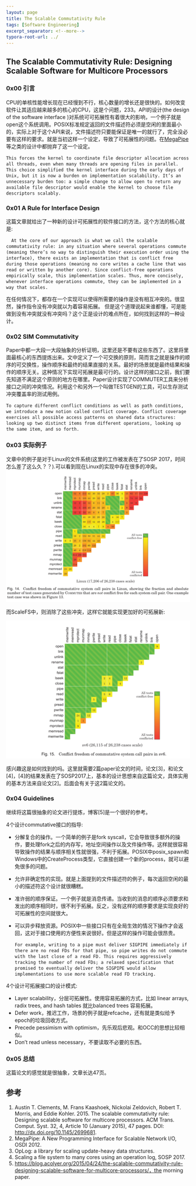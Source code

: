 ```yaml
---
layout: page
title: The Scalable Commutativity Rule
tags: [Software Engineering]
excerpt_separator: <!--more-->
typora-root-url: ../
---
```


## The Scalable Commutativity Rule: Designing Scalable Software for Multicore Processors 

### 0x00 引言

   CPU的单核性能增长现在已经慢到不行，核心数量的增长还是很快的。如何改变软件让其适应越来越多的核心的CPU，这是个问题，233。API的设计(the design of the software interface )对系统可可拓展性有着很大的影响，一个例子就是open这个系统调用。POSIX标准规定返回的文件描述符必须是空闲的里面最小的，实际上对于这个API来说，文件描述符只要能保证是唯一的就行了，完全没必要有这样的要求。就是当初这样一个设定，导致了可拓展性的问题。在[MegaPipe](http://www.eecs.berkeley.edu/%7Esylvia/papers/osdi2012_megapipe.pdf)等之类的设计中都抛弃了这一个设定。

```
This forces the kernel to coordinate file descriptor allocation across all threads, even when many threads are opening files in parallel. This choice simplified the kernel interface during the early days of Unix, but it is now a burden on implementation scalability. It’s an unnecessary burden too: a simple change to allow open to return any available file descriptor would enable the kernel to choose file descriptors scalably.
```

### 0x01 A Rule for Interface Design 

   这篇文章就给出了一种新的设计可拓展性的软件接口的方法，这个方法的核心就是:

```
  At the core of our approach is what we call the scalable commutativity rule: in any situation where several operations commute (meaning there’s no way to distinguish their execution order using the interface), there exists an implementation that is conflict free during those operations (meaning no core writes a cache line that was read or written by another core). Since conflict-free operations empirically scale, this implementation scales. Thus, more concisely, whenever interface operations commute, they can be implemented in a way that scales.
```

  在任何情况下，都存在一个实现可以使得所需要的操作是没有相互冲突的。很显然，操作指令没有冲突就以为着容易拓展。 但是这个道理说起来谁都懂，可是能做到没有冲突就没有冲突吗？这个正是设计的难点所在，如何找到这样的一种设计。

### 0x02 SIM Commutativity  

   Paper中都一大段一大段抽象的分析证明，这里还是不要有这些东西了。这里将里面最核心的东西提炼出来。文中定义了一个可交换的原则，简而言之就是操作的顺序的可交换性，操作顺序和最终的结果直接的关系。最好的场景就是最终结果和操作的顺序无关。这种情况下实现可拓展是最可行的。设计这样的接口之前，我们要先知道不满足这个原则的地方在哪里。Paper设计实现了COMMUTER工具来分析接口之间的冲突情况。利用这个和另外一个叫做TESTGEN的工具，可以生存测试冲突覆盖率的测试用例。

```
To capture different conflict conditions as well as path conditions, we introduce a new notion called conflict coverage. Conflict coverage exercises all possible access patterns on shared data structures: looking up two distinct items from different operations, looking up the same item, and so forth.
```

### 0x03 实际例子

   文章中的例子是对于Linux的文件系统(这里的工作被发表在了SOSP 2017，时间怎么差了这么久？？).可以看到现在Linux的实现中存在很多的冲突。![scr-linux-fs](/assets/img/scr-linux-fs.png)

 而ScaleFS中，则消除了这些冲突，这样它就能实现更加好的可拓展新:

 ![scr-sv6-fs](/assets/img/scr-sv6-fs.png)

   感兴趣这是如何找到的吗。这里就需要2篇paper论文的时间，论文[3]，和论文[4]，[4]的结果发表在了SOSP2017上，基本的设计思想来自这篇论文，具体实用的基本方法来自论文[2]。后面会有关于这2篇论文的。

### 0x04 Guidelines

  继续将这篇很抽象的论文进行提炼，博客[5]是一个很好的参考。   

 4个设计commutative接口的指导:

* 分解复合的操作。一个简单的例子是fork syscall，它会导致很多额外的操作，要处理fork之后的内存写，地址空间操作以及文件操作等。这样就很容易导致操作的结果与顺序相关性就很强，不利于拓展。POSIX中posix_spawn和Windows中的CreateProcess类型，它直接创建一个新的process，就可以避免很多的问题。

* 允许非确定性的实现。就是上面提到的文件描述符的例子，每次返回空闲的最小的描述符这个设计就很糟糕。

* 准许弱的顺序保证。一个例子就是消息传递。当收到的消息的顺序必须要求和发出的顺序相同时，很不利于拓展。反之，没有这样的顺序要求是实现良好的可拓展性的空间就很大。

* 可以异步释放资源。POSIX中一些接口只有在全局生效的情况下操作才会返回，这对于接口使用的方便性来说很好。但是这样的操作可能会很昂贵。

  ```
  For example, writing to a pipe must deliver SIGPIPE immediately if there are no read FDs for that pipe, so pipe writes do not commute with the last close of a read FD. This requires aggressively tracking the number of read FDs; a relaxed specification that promised to eventually deliver the SIGPIPE would allow implementations to use more scalable read FD tracking.
  ```

 4个设计可拓展接口的设计模式:

* Layer scalability，分层可拓展性。使用容易拓展的方式，比如 linear arrays, radix trees, and hash tables 就比balanced trees 容易拓展。
* Defer work，推迟工作，场景的例子就是refcache，还有就是类似给予epoch的垃圾回收方式。
* Precede pessimism with optimism，先乐观后悲观。和OCC的思想比较相似。
* Don’t read unless necessary，不要读取不必要的东西。

### 0x05 总结

  这篇论文的感觉就是很抽象，文章长达47页。

## 参考

1. Austin T. Clements, M. Frans Kaashoek, Nickolai Zeldovich, Robert T. Morris, and Eddie Kohler. 2015. The scalable commutativity rule: Designing scalable software for multicore processors. ACM Trans. Comput. Syst. 32, 4, Article 10 (January 2015), 47 pages.  DOI: http://dx.doi.org/10.1145/2699681.
2. MegaPipe: A New Programming Interface for Scalable Network I/O, OSDI 2012.
3. OpLog: a library for scaling update-heavy data structures.
4. Scaling a file system to many cores using an operation log, SOSP 2017.
5. https://blog.acolyer.org/2015/04/24/the-scalable-commutativity-rule-designing-scalable-software-for-multicore-processors/，the morning paper.